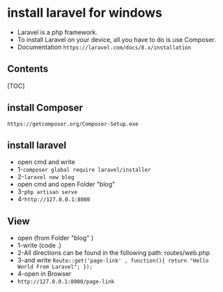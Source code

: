 #  install laravel for windows


 - Laravel is a php framework.
 - To install Laravel on your device, all you have to do is use Composer.
 - Documentation
  `https://laravel.com/docs/8.x/installation`
## Contents

[TOC]

##  install Composer
`https://getcomposer.org/Composer-Setup.exe`

## install laravel
- open cmd and write
 - 1-`composer global require laravel/installer`
 - 2-`laravel new blog`
- open cmd and open Folder "blog"
 - 3-`php artisan serve`
 - 4-`http://127.0.0.1:8000`

## View

- open  (from  Folder "blog" )
 - 1-write (code .)
 - 2-All directions can be found in the following path: routes/web.php
 - 3-and write
 `Route::get('page-link' , function(){
   return "Hello World From Laravel";
});`
 - 4-open in Browser
 - `http://127.0.0.1:8000/page-link`
